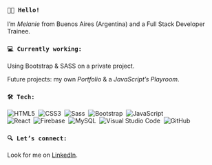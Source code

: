 ### `👩‍💻 Hello!`
I’m *Melanie* from Buenos Aires (Argentina) and a Full Stack Developer Trainee.

### `💻 Currently working:`
Using Bootstrap & SASS on a private project.

Future projects: my own *Portfolio* & a *JavaScript’s Playroom*.

### `🛠️ Tech:`
![HTML5](https://img.shields.io/badge/-HTML5-10002B?style=flat&logo=html5&logoColor=F05032)&nbsp;
![CSS3](https://img.shields.io/badge/-CSS3-10002B?style=flat&logo=CSS3&logoColor=1572B6)&nbsp;
![Sass](https://img.shields.io/badge/-Sass-10002B?style=flat&logo=sass&logoColor=cc6699)&nbsp;
![Bootstrap](https://img.shields.io/badge/-Bootstrap-10002B?style=flat&logo=bootstrap&logoColor=563D7C)&nbsp;
![JavaScript](https://img.shields.io/badge/-JavaScript-10002B?style=flat&logo=javascript)\
![React](https://img.shields.io/badge/-React-10002B?style=flat&logo=React&logoColor=61DAFB)&nbsp;
![Firebase](https://img.shields.io/badge/-Firebase-10002B?style=flat&logo=Firebase&logoColor=FFA611)&nbsp;
![MySQL](https://img.shields.io/badge/-MySQL-10002B?style=flat&logo=MySQL&logoColor=FFA611)&nbsp;
![Visual Studio Code](https://img.shields.io/badge/-VSCode-10002B?style=flat&logo=Visual-Studio-Code&logoColor=007ACC)&nbsp;
![GitHub](https://img.shields.io/badge/-GitHub-10002B?style=flat&logo=github&logoColor=DEE2E6)&nbsp;

### `🔍 Let’s connect:`
Look for me on [LinkedIn](https://www.linkedin.com/in/melanievila/).
